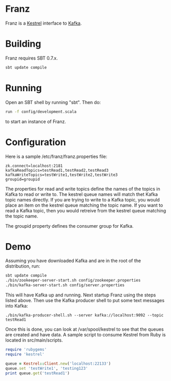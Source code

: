 # Franz

Franz is a [Kestrel](http://github.com/robey/kestrel) interface to [Kafka](http://incubator.apache.org/kafka/).

# Building

Franz requires SBT 0.7.x. 

```bash
sbt update compile
```

# Running

Open an SBT shell by running "sbt".  Then do:

```bash
run -f config/development.scala
```

to start an instance of Franz.

# Configuration

Here is a sample /etc/franz/franz.properties file:

```
zk.connect=localhost:2181
kafkaReadTopics=testRead1,testRead2,testRead3
kafkaWriteTopics=testWrite1,testWrite2,testWrite3
groupid=groupid
```

The properties for read and write topics define the names of the topics in Kafka to read or write to.  The kestrel queue names will match thet Kafka topic names directly.  If you are trying to write to a Kafka topic, you would place an item on the kestrel queue matching the topic name.  If you want to read a Kafka topic, then you would retreive from the kestrel queue matching the topic name.

The groupid property defines the consumer group for Kafka.

# Demo

Assuming you have downloaded Kafka and are in the root of the distribution, run:

```bash
sbt update compile
./bin/zookeeper-server-start.sh config/zookeeper.properties
./bin/kafka-server-start.sh config/server.properties
```

This will have Kafka up and running.  Next startup Franz using the steps listed above.  Then use the Kafka producer shell to put some text messages into Kafka:

```
./bin/kafka-producer-shell.sh --server kafka://localhost:9092 --topic testRead1
```

Once this is done, you can look at /var/spool/kestrel to see that the queues are created and have data.  A sample script to consume Kestrel from Ruby is located in src/main/scripts.

```ruby
require 'rubygems'
require 'kestrel'

queue = Kestrel::Client.new('localhost:22133')
queue.set 'testWrite1', 'testing123'
print queue.get('testRead1')
```
